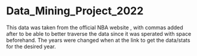 # Data_Mining_Project_2022
  This data was taken from the official NBA website , with commas added after to be able to better traverse the data since it was sperated with space beforehand. The years were changed when at the link to get the data/stats for the desired year.
  
